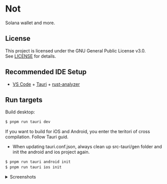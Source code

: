 # Not

Solana wallet and more.

## License

This project is licensed under the GNU General Public License v3.0.  
See [LICENSE](LICENSE) for details.

## Recommended IDE Setup

- [VS Code](https://code.visualstudio.com/) + [Tauri](https://marketplace.visualstudio.com/items?itemName=tauri-apps.tauri-vscode) + [rust-analyzer](https://marketplace.visualstudio.com/items?itemName=rust-lang.rust-analyzer)


## Run targets

Build desktop:

```bash
$ pnpm run tauri dev
```

If you want to build for iOS and Android, you enter the teritori of cross compilation. Follow Tauri guid.

- When updating tauri.conf.json, always clean up src-tauri/gen folder and init the android and ios project again.

```bash
$ pnpm run tauri android init
$ pnpm run tauri ios init
```

<details>
  <summary>Screenshots</summary>

  <p><img src="screenshots/0.png" alt="locked-wallet-view.png" width="250"/></p>
  <p><img src="screenshots/1.png" alt="wallet-home.png" width="250"/></p>
  <p><img src="screenshots/2.png" alt="wallet-mobile.png" width="250"/></p>

</details>

